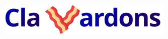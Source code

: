 <h1 align=center style="max-width: 100%;">
  <img alt="Clavardons" src="./app/src/logo.svg" style="max-width: 100%;">
</h1>
